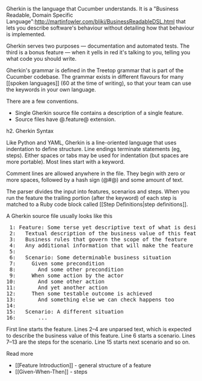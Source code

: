 Gherkin is the language that Cucumber understands. It is a "Business Readable, Domain Specific Language":http://martinfowler.com/bliki/BusinessReadableDSL.html that lets you describe software's behaviour without detailing how that behaviour is implemented. 

Gherkin serves two purposes — documentation and automated tests. The third is a bonus feature — when it yells in red it's talking to you, telling you what code you should write.

Gherkin's grammar is defined in the Treetop grammar that is part of the Cucumber codebase. The grammar exists in different flavours for many [[spoken languages]] (60 at the time of writing), so that your team can use the keywords in your own language.

There are a few conventions.

* Single Gherkin source file contains a description of a single feature. 
* Source files have @.feature@ extension.

h2. Gherkin Syntax

Like Python and YAML, Gherkin is a line-oriented language that uses indentation to define structure. Line endings terminate statements (eg, steps). Either spaces or tabs may be used for indentation (but spaces are more portable). Most lines start with a keyword.

Comment lines are allowed anywhere in the file. They begin with zero or more spaces, followed by a hash sign (@#@) and some amount of text.

The parser divides the input into features, scenarios and steps.  When you run the feature the trailing portion (after the keyword) of each step is matched to a Ruby code block called [[Step Definitions|step definitions]].

A Gherkin source file usually looks like this

<pre> 1: Feature: Some terse yet descriptive text of what is desired
 2:   Textual description of the business value of this feature
 3:   Business rules that govern the scope of the feature
 4:   Any additional information that will make the feature easier to understand
 5: 
 6:   Scenario: Some determinable business situation
 7:     Given some precondition
 8:       And some other precondition
 9:     When some action by the actor
10:       And some other action
11:       And yet another action
12:     Then some testable outcome is achieved
13:       And something else we can check happens too
14: 
15:   Scenario: A different situation
16:       ...
</pre>

First line starts the feature. Lines 2–4 are unparsed text, which is expected to describe the business value of this feature. Line 6 starts a scenario. Lines 7–13 are the steps for the scenario. Line 15 starts next scenario and so on.

Read more
* [[Feature Introduction]] - general structure of a feature
* [[Given-When-Then]] - steps
